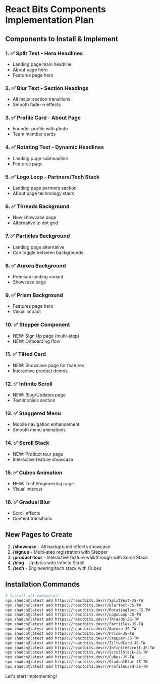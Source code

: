 # React Bits Components Implementation Plan

## Components to Install & Implement

### 1. ✅ Split Text - Hero Headlines
- Landing page main headline
- About page hero
- Features page hero

### 2. ✅ Blur Text - Section Headings
- All major section transitions
- Smooth fade-in effects

### 3. ✅ Profile Card - About Page
- Founder profile with photo
- Team member cards

### 4. ✅ Rotating Text - Dynamic Headlines
- Landing page subheadline
- Features page

### 5. ✅ Logo Loop - Partners/Tech Stack
- Landing page partners section
- About page technology stack

### 6. ✅ Threads Background
- New showcase page
- Alternative to dot grid

### 7. ✅ Particles Background
- Landing page alternative
- Can toggle between backgrounds

### 8. ✅ Aurora Background
- Premium landing variant
- Showcase page

### 9. ✅ Prism Background
- Features page hero
- Visual impact

### 10. ✅ Stepper Component
- NEW: Sign Up page (multi-step)
- NEW: Onboarding flow

### 11. ✅ Tilted Card
- NEW: Showcase page for features
- Interactive product demos

### 12. ✅ Infinite Scroll
- NEW: Blog/Updates page
- Testimonials section

### 13. ✅ Staggered Menu
- Mobile navigation enhancement
- Smooth menu animations

### 14. ✅ Scroll Stack
- NEW: Product tour page
- Interactive feature showcase

### 15. ✅ Cubes Animation
- NEW: Tech/Engineering page
- Visual interest

### 16. ✅ Gradual Blur
- Scroll effects
- Content transitions

## New Pages to Create

1. **/showcase** - All background effects showcase
2. **/signup** - Multi-step registration with Stepper
3. **/product-tour** - Interactive feature walkthrough with Scroll Stack
4. **/blog** - Updates with Infinite Scroll
5. **/tech** - Engineering/tech stack with Cubes

## Installation Commands

```bash
# Install all components
npx shadcn@latest add https://reactbits.dev/r/SplitText-JS-TW
npx shadcn@latest add https://reactbits.dev/r/BlurText-JS-TW
npx shadcn@latest add https://reactbits.dev/r/RotatingText-JS-TW
npx shadcn@latest add https://reactbits.dev/r/LogoLoop-JS-TW
npx shadcn@latest add https://reactbits.dev/r/Threads-JS-TW
npx shadcn@latest add https://reactbits.dev/r/Particles-JS-TW
npx shadcn@latest add https://reactbits.dev/r/Aurora-JS-TW
npx shadcn@latest add https://reactbits.dev/r/Prism-JS-TW
npx shadcn@latest add https://reactbits.dev/r/Stepper-JS-TW
npx shadcn@latest add https://reactbits.dev/r/TiltedCard-JS-TW
npx shadcn@latest add https://reactbits.dev/r/InfiniteScroll-JS-TW
npx shadcn@latest add https://reactbits.dev/r/ScrollStack-JS-TW
npx shadcn@latest add https://reactbits.dev/r/Cubes-JS-TW
npx shadcn@latest add https://reactbits.dev/r/GradualBlur-JS-TW
npx shadcn@latest add https://reactbits.dev/r/ProfileCard-JS-TW
```

Let's start implementing!
